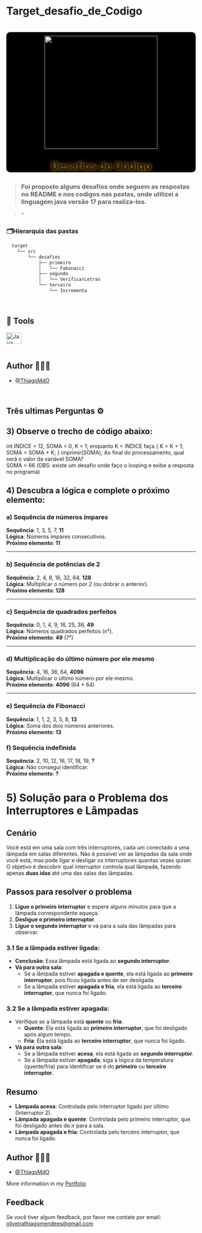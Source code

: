 # Target_desafio_de_Codigo

<h1 align="center" style="text-align: center; background-color: #000; border-radius: 10px">  
    <img src = "https://github.com/user-attachments/assets/c2d42437-379c-49a3-9190-d5b1cd7f7edf" style="margin-top: 10px; height: 300px; width: 300px ">
    <p style="text-shadow : 1px 1px 10px orange">Desafios de Código</p>
</h1>

> ### Foi proposto alguns desafios onde seguem as respostas no README e nos codigos nas pastas, onde utilizei a linguagem java versão 17 para realiza-los.

>"

### 🗂️Hierarquia das pastas

```bash
  target
    └── src
        └── desafios
            ├── primeiro
            │   └── Fabonacci
            ├── segundo
            │   └── VerificarLetras
            └── terceiro
                └── Incrementa
```


<br/>

## 🔨 Tools
<div display="inline">
    <img align="center" alt="Java" height="30" width="40" src="https://cdn.jsdelivr.net/gh/devicons/devicon/icons/java/java-original.svg" />

</div>
<br/>

## Author 🧑🏼‍🎨

- [@ThiagoMdO](https://github.com/ThiagoMdO)

<br/>

## Três ultimas Perguntas ⚙️

## 3) Observe o trecho de código abaixo:
int INDICE = 12, SOMA = 0, K = 1; enquanto K < INDICE faça { K = K + 1; SOMA = SOMA + K; } imprimir(SOMA);
Ao final do processamento, qual será o valor da variável SOMA?   
SOMA = 66 (OBS: existe um desafio onde faço o looping e exibe a resposta no programa)


## 4) Descubra a lógica e complete o próximo elemento:

### a) Sequência de números ímpares
**Sequência**: 1, 3, 5, 7, **11**  
**Lógica**: Números ímpares consecutivos.  
**Próximo elemento**: **11**

---

### b) Sequência de potências de 2
**Sequência**: 2, 4, 8, 16, 32, 64, **128**  
**Lógica**: Multiplicar o número por 2 (ou dobrar o anterior).  
**Próximo elemento**: **128**

---

### c) Sequência de quadrados perfeitos
**Sequência**: 0, 1, 4, 9, 16, 25, 36, **49**  
**Lógica**: Números quadrados perfeitos (n²).  
**Próximo elemento**: **49** (7²)

---

### d) Multiplicação do último número por ele mesmo
**Sequência**: 4, 16, 36, 64, **4096**  
**Lógica**: Multiplicar o último número por ele mesmo.  
**Próximo elemento**: **4096** (64 * 64)

---

### e) Sequência de Fibonacci
**Sequência**: 1, 1, 2, 3, 5, 8, **13**  
**Lógica**: Soma dos dois números anteriores.  
**Próximo elemento**: **13**

### f) Sequência indefinida
**Sequência**: 2, 10, 12, 16, 17, 18, 19, **?**  
**Lógica**: Não consegui identificar.  
**Próximo elemento**: **?**


# 5) Solução para o Problema dos Interruptores e Lâmpadas

## Cenário
Você está em uma sala com três interruptores, cada um conectado a uma lâmpada em salas diferentes. Não é possível ver as lâmpadas da sala onde você está, mas pode ligar e desligar os interruptores quantas vezes quiser. O objetivo é descobrir qual interruptor controla qual lâmpada, fazendo apenas **duas idas** até uma das salas das lâmpadas.

## Passos para resolver o problema

1. **Ligue o primeiro interruptor** e espere alguns minutos para que a lâmpada correspondente aqueça.
2. **Desligue o primeiro interruptor**.
3. **Ligue o segundo interruptor** e vá para a sala das lâmpadas para observar.

### 3.1 Se a lâmpada estiver ligada:
- **Conclusão**: Essa lâmpada está ligada ao **segundo interruptor**.
- **Vá para outra sala**:
    - Se a lâmpada estiver **apagada e quente**, ela está ligada ao **primeiro interruptor**, pois ficou ligada antes de ser desligada.
    - Se a lâmpada estiver **apagada e fria**, ela está ligada ao **terceiro interruptor**, que nunca foi ligado.

### 3.2 Se a lâmpada estiver apagada:
- Verifique se a lâmpada está **quente** ou **fria**:
    - **Quente**: Ela está ligada ao **primeiro interruptor**, que foi desligado após algum tempo.
    - **Fria**: Ela está ligada ao **terceiro interruptor**, que nunca foi ligado.
- **Vá para outra sala**:
    - Se a lâmpada estiver **acesa**, ela está ligada ao **segundo interruptor**.
    - Se a lâmpada estiver **apagada**, siga a lógica da temperatura (quente/fria) para identificar se é do **primeiro** ou **terceiro interruptor**.

## Resumo
- **Lâmpada acesa**: Controlada pelo interruptor ligado por último (Interruptor 2).
- **Lâmpada apagada e quente**: Controlada pelo primeiro interruptor, que foi desligado antes de ir para a sala.
- **Lâmpada apagada e fria**: Controlada pelo terceiro interruptor, que nunca foi ligado.


## Author 🧑🏼‍🎨

- [@ThiagoMdO](https://github.com/ThiagoMdO)

More information in my [Portfolio](https://thiagomdo.github.io/Site_Portfolio/)


## Feedback

Se você tiver algum feedback, por favor me contate por email: oliveirathiagomendees@gmail.com

